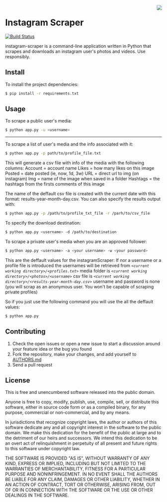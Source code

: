 <img src="http://i.imgur.com/iH2jdhV.png" align="right" />

Instagram Scraper
=================
[![Build Status](https://travis-ci.org/rarcega/instagram-scraper.svg?branch=master)](https://travis-ci.org/rarcega/instagram-scraper)

instagram-scraper is a command-line application written in Python that scrapes and downloads an instagram user's photos and videos. Use responsibly.

Install
-------
To install the project dependencies:
```bash
$ pip install -r requirements.txt
```

Usage
-----
To scrape a public user's media:
```bash
$ python app.py -u <username>             
```
-----

To scrape a list of user's media and the info associated with it:
```bash
$ python app.py -p path/to/profile_file.txt            
```

This will generate a csv file with info of the media with the following columns:
Account = account name
Likes = how many likes on this image
Posted = date posted (ie, now, 1d, 3w)
URL = direct url to img (on instagram)
Img = name of the image when saved in a folder
Hashtags = the hashtags from the firsts comments of this image

The name of the deffault csv file is created with the current date with this format: results-year-month-day.csv.
You can also specify the results output with:

```bash
$ python app.py -p /path/to/profile_txt_file -r /parh/to/csv_file            
```

To specify the download destination:
```bash
$ python app.py <username> -d /path/to/destination
```

To scrape a private user's media when you are an approved follower:
```bash
$ python app.py <username> -a <your username> -w <your password>
```

This are the deffault values for the instagramScraper:
If nor a username or a profile file is introduced the usernames will be retrieved from *`<current working directory>/<profiles.txt>`*
media folder is *`<current working directory>/<photos>/<username>`*
csv file is *`<current working directory>/<results-year-month-day.csv>`*
username and password is none (you will scrap as an anonymous user. You won't be capable of scraping private profiles)

So if you just use the following command you will use the all the deffault values:
```bash
$ python app.py
```

Contributing
------------

1. Check the open issues or open a new issue to start a discussion around
   your feature idea or the bug you found
2. Fork the repository, make your changes, and add yourself to [AUTHORS.md](AUTHORS.md)
3. Send a pull request

License
-------
This is free and unencumbered software released into the public domain.

Anyone is free to copy, modify, publish, use, compile, sell, or
distribute this software, either in source code form or as a compiled
binary, for any purpose, commercial or non-commercial, and by any
means.

In jurisdictions that recognize copyright laws, the author or authors
of this software dedicate any and all copyright interest in the
software to the public domain. We make this dedication for the benefit
of the public at large and to the detriment of our heirs and
successors. We intend this dedication to be an overt act of
relinquishment in perpetuity of all present and future rights to this
software under copyright law.

THE SOFTWARE IS PROVIDED "AS IS", WITHOUT WARRANTY OF ANY KIND,
EXPRESS OR IMPLIED, INCLUDING BUT NOT LIMITED TO THE WARRANTIES OF
MERCHANTABILITY, FITNESS FOR A PARTICULAR PURPOSE AND NONINFRINGEMENT.
IN NO EVENT SHALL THE AUTHORS BE LIABLE FOR ANY CLAIM, DAMAGES OR
OTHER LIABILITY, WHETHER IN AN ACTION OF CONTRACT, TORT OR OTHERWISE,
ARISING FROM, OUT OF OR IN CONNECTION WITH THE SOFTWARE OR THE USE OR
OTHER DEALINGS IN THE SOFTWARE.
